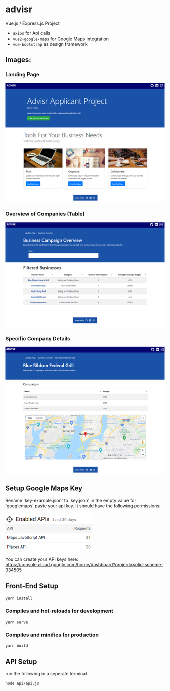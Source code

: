 # advisr

Vue.js / Express.js Project
- `axios` for Api calls
- `vue2-google-maps` for Google Maps integration
- `vue-bootstrap` as design framework 

## Images:

### Landing Page
![Landing Page](https://github.com/JaimeNufio/advisr-project/blob/master/images/landingpage.png)

### Overview of Companies (Table)
![Overview](https://github.com/JaimeNufio/advisr-project/blob/master/images/Overview.png)

### Specific Company Details
![Details](https://github.com/JaimeNufio/advisr-project/blob/master/images/details.png)

## Setup Google Maps Key
Rename 'key-example.json' to 'key.json'
in the empty value for 'googlemaps' paste your api key. It should have the following permissions:

![Google API](https://github.com/JaimeNufio/advisr-project/blob/master/images/googleapi.png)

You can create your API keys here: https://console.cloud.google.com/home/dashboard?project=solid-scheme-334505

## Front-End Setup
```
yarn install
```

### Compiles and hot-reloads for development
```
yarn serve
```

### Compiles and minifies for production
```
yarn build
```

## API Setup

run the following in a seperate terminal
```
node api/api.js
```

